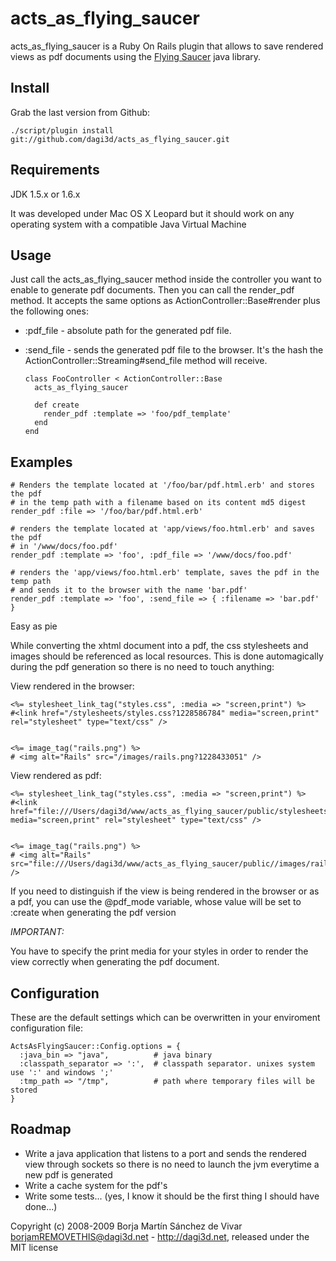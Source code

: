 acts\_as\_flying\_saucer
=====================

acts\_as\_flying\_saucer is a Ruby On Rails plugin that allows to save rendered views as pdf documents using the [Flying Saucer][1] java library.

[1]: https://xhtmlrenderer.dev.java.net/

Install
-------

Grab the last version from Github:

    ./script/plugin install git://github.com/dagi3d/acts_as_flying_saucer.git


Requirements
------------

JDK 1.5.x or 1.6.x

It was developed under Mac OS X Leopard but it should work on any operating system with a compatible Java Virtual Machine

Usage
-----

Just call the acts\_as\_flying\_saucer method inside the controller you want to enable to generate pdf documents.
Then you can call the render\_pdf method. 
It accepts the same options as ActionController::Base#render plus the following ones:
  

* \:pdf\_file - absolute path for the generated pdf file.
* \:send\_file - sends the generated pdf file to the browser. It's the hash the ActionController::Streaming#send\_file method will receive.



    
      class FooController < ActionController::Base
        acts_as_flying_saucer
    
        def create
          render_pdf :template => 'foo/pdf_template'
        end
      end 

  
Examples
--------
  
    # Renders the template located at '/foo/bar/pdf.html.erb' and stores the pdf 
    # in the temp path with a filename based on its content md5 digest
    render_pdf :file => '/foo/bar/pdf.html.erb'
  
    # renders the template located at 'app/views/foo.html.erb' and saves the pdf
    # in '/www/docs/foo.pdf'
    render_pdf :template => 'foo', :pdf_file => '/www/docs/foo.pdf'
  
    # renders the 'app/views/foo.html.erb' template, saves the pdf in the temp path
    # and sends it to the browser with the name 'bar.pdf'
    render_pdf :template => 'foo', :send_file => { :filename => 'bar.pdf' }
  
  
Easy as pie

While converting the xhtml document into a pdf, the css stylesheets and images should be referenced as local resources. 
This is done automagically during the pdf generation so there is no need to touch anything:

View rendered in the browser:

    <%= stylesheet_link_tag("styles.css", :media => "screen,print") %>
    #<link href="/stylesheets/styles.css?1228586784" media="screen,print" rel="stylesheet" type="text/css" />


    <%= image_tag("rails.png") %>
    # <img alt="Rails" src="/images/rails.png?1228433051" />
  
View rendered as pdf:

    <%= stylesheet_link_tag("styles.css", :media => "screen,print") %>
    #<link href="file:///Users/dagi3d/www/acts_as_flying_saucer/public/stylesheets/styles.css" media="screen,print" rel="stylesheet" type="text/css" />


    <%= image_tag("rails.png") %>
    # <img alt="Rails" src="file:///Users/dagi3d/www/acts_as_flying_saucer/public//images/rails.png" />
  
If you need to distinguish if the view is being rendered in the browser or as a pdf, you can use the @pdf\_mode variable, whose value will be set to :create
when generating the pdf version

*IMPORTANT:*

You have to specify the print media for your styles in order to render the view correctly when generating the pdf document. 
  
Configuration
-------------

These are the default settings which can be overwritten in your enviroment configuration file:

    ActsAsFlyingSaucer::Config.options = {
      :java_bin => "java",          # java binary
      :classpath_separator => ':',  # classpath separator. unixes system use ':' and windows ';'
      :tmp_path => "/tmp",          # path where temporary files will be stored
    }


Roadmap
-------

* Write a java application that listens to a port and sends the rendered view through sockets so there is no need to launch the jvm everytime a new pdf is generated
* Write a cache system for the pdf's
* Write some tests... (yes, I know it should be the first thing I should have done...)



Copyright (c) 2008-2009 Borja Martín Sánchez de Vivar <borjamREMOVETHIS@dagi3d.net> - <http://dagi3d.net>, released under the MIT license

